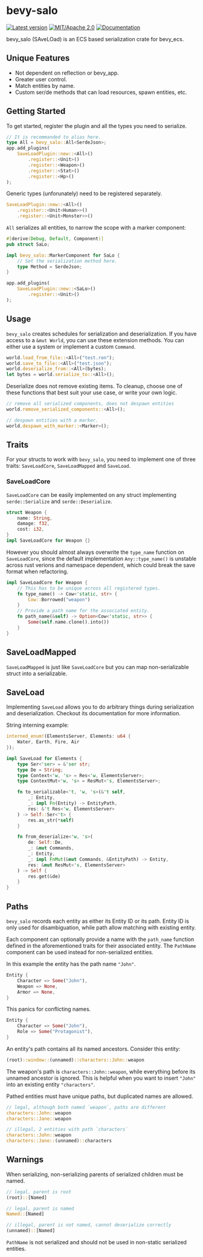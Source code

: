 # bevy-salo

[![Latest version](https://img.shields.io/crates/v/bevy_salo.svg)](https://crates.io/crates/bevy-salo)
[![MIT/Apache 2.0](https://img.shields.io/badge/license-MIT%2FApache-blue.svg)](./LICENSE)
[![Documentation](https://docs.rs/bevy-salo/badge.svg)](https://docs.rs/bevy-salo/)

bevy_salo (SAveLOad) is an ECS based serialization crate for bevy_ecs.

## Unique Features

* Not dependent on reflection or bevy_app.
* Greater user control.
* Match entities by name.
* Custom ser/de methods that can load resources, spawn entities, etc.

## Getting Started

To get started, register the plugin and all the types you need to serialize.

```rust
// It is recommanded to alias here.
type All = bevy_salo::All<SerdeJson>;
app.add_plugins(
    SaveLoadPlugin::new::<All>()
        .register::<Unit>()
        .register::<Weapon>()
        .register::<Stat>()
        .register::<Hp>()
);
```

Generic types (unforunately) need to be registered separately.

```rust
SaveLoadPlugin::new::<All>()
    .register::<Unit<Human>>()
    .register::<Unit<Monster>>()
```

`All` serializes all entities, to narrow the scope with a marker component:

```rust
#[derive(Debug, Default, Component)]
pub struct SaLo;

impl bevy_salo::MarkerComponent for SaLo {
    // Set the serialization method here.
    type Method = SerdeJson;
}

app.add_plugins(
    SaveLoadPlugin::new::<SaLo>()
        .register::<Unit>()
);
```

## Usage

`bevy_salo` creates schedules for
serialization and deserialization. If you have access to a `&mut World`,
you can use these extension methods. You can either use a system or
implement a custom `Command`.

```rust
world.load_from_file::<All>("test.ron");
world.save_to_file::<All>("test.json");
world.deserialize_from::<All>(bytes);
let bytes = world.serialize_to::<All>();
```

Deserialize does not remove existing items.
To cleanup, choose one of these functions
that best suit your use case, or write your own logic.

```rust
// remove all serialized components, does not despawn entities
world.remove_serialized_components::<All>();

// despawn entities with a marker.
world.despawn_with_marker::<Marker>();
```

## Traits

For your structs to work with `bevy_salo`, you need to implement one of three traits:
`SaveLoadCore`, `SaveLoadMapped` and `SaveLoad`.

### SaveLoadCore

`SaveLoadCore` can be easily implemented on any struct implementing
`serde::Serialize` and `serde::Deserialize`.

```rust
struct Weapon {
    name: String,
    damage: f32,
    cost: i32,
}
impl SaveLoadCore for Weapon {}
```

However you should almost always overwrite the `type_name` function on `SaveLoadCore`,
since the default implementation `Any::type_name()` is unstable across rust verions and
namespace dependent, which could break the save format when refactoring.

```rust
impl SaveLoadCore for Weapon {
    // This has to be unique across all registered types.
    fn type_name() -> Cow<'static, str> {
        Cow::Borrowed("weapon")
    }
    // Provide a path name for the associated entity.
    fn path_name(&self) -> Option<Cow<'static, str>> {
        Some(self.name.clone().into())
    }
}
```

## SaveLoadMapped

`SaveLoadMapped` is just like `SaveLoadCore` but you can map non-serializable struct into
a serializable.

## SaveLoad

Implementing `SaveLoad` allows you to do arbitrary things during
serialization and deserialization. Checkout its documentation for more information.

String interning example:

```rust
interned_enum!(ElementsServer, Elements: u64 {
    Water, Earth, Fire, Air
});

impl SaveLoad for Elements {
    type Ser<'ser> = &'ser str;
    type De = String;
    type Context<'w, 's> = Res<'w, ElementsServer>;
    type ContextMut<'w, 's> = ResMut<'s, ElementsServer>;

    fn to_serializable<'t, 'w, 's>(&'t self, 
        _: Entity,
        _: impl Fn(Entity) -> EntityPath, 
        res: &'t Res<'w, ElementsServer>
    ) -> Self::Ser<'t> {
        res.as_str(*self)
    }

    fn from_deserialize<'w, 's>(
        de: Self::De, 
        _: &mut Commands,
        _: Entity,
        _: impl FnMut(&mut Commands, &EntityPath) -> Entity, 
        res: &mut ResMut<'s, ElementsServer>
    ) -> Self {
        res.get(&de)
    }
}
```

## Paths

`bevy_salo` records each entity as either its Entity ID or its path.
Entity ID is only used for disambiguation,
while path allow matching with existing entity.

Each component can optionally provide a name with the `path_name` function
defined in the aforementioned traits for their associated entity.
The `PathName` component can be used instead for non-serialized entities.

In this example
the entity has the path name `"John"`.

```rust
Entity {
    Character => Some("John"),
    Weapon => None,
    Armor => None,
}
```

This panics for conflicting names.

```rust
Entity {
    Character => Some("John"),
    Role => Some("Protagonist"),
}
```

An entity's path contains all its named ancestors. Consider this entity:

```rust
(root)::window::(unnamed)::characters::John::weapon
```

The weapon's path is `characters::John::weapon`, while everything before its
unnamed ancestor is ignored. This is helpful when you want to insert `"John"`
into an existing entity `"characters"`.

Pathed entities must have unique paths, but duplicated names are allowed.

```rust
// legal, although both named `weapon`, paths are different
characters::John::weapon
characters::Jane::weapon

// illegal, 2 entities with path `characters`
characters::John::weapon
characters::Jane::(unnamed)::characters
```

## Warnings

When serializing, non-serializing parents of
serialized children must be named.

```rust
// legal, parent is root
(root)::[Named]

// legal, parent is named
Named::[Named]

// illegal, parent is not named, cannot deserialize correctly
(unnamed)::[Named]
```

`PathName` is not serialized and should not be used in
non-static serialized entities.
